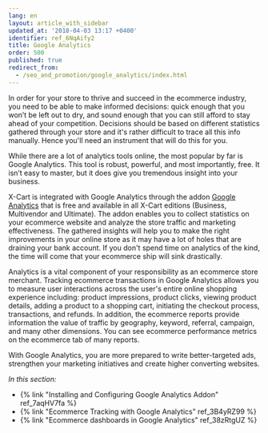 ```yaml
---
lang: en
layout: article_with_sidebar
updated_at: '2018-04-03 13:17 +0400'
identifier: ref_6NqAify2
title: Google Analytics
order: 500
published: true
redirect_from:
  - /seo_and_promotion/google_analytics/index.html
---
```

In order for your store to thrive and succeed in the ecommerce industry, you need to be able to make informed decisions: quick enough that you won’t be left out to dry, and sound enough that you can still afford to stay ahead of your competition. Decisions should be based on different statistics gathered through your store and it's rather difficult to trace all this info manually. Hence you'll need an instrument that will do this for you. 

While there are a lot of analytics tools online, the most popular by far is Google Analytics. This tool is robust, powerful, and most importantly, free. It isn’t easy to master, but it does give you tremendous insight into your business.

X-Cart is integrated with Google Analytics through the addon [Google Analytics](https://market.x-cart.com/addons/google-analytics.html "Google Analytics") that is free and available in all X-Cart editions (Business, Multivendor and Ultimate). The addon enables you to collect statistics on your ecommerce website and analyze the store traffic and marketing effectiveness. The gathered insights will help you to make the right improvements in your online store as it may have a lot of holes that are draining your bank account. If you don't spend time on analytics of the kind, the time will come that your ecommerce ship will sink drastically.

Analytics is a vital component of your responsibility as an ecommerce store merchant. Tracking ecommerce transactions in Google Analytics allows you to measure user interactions across the user's entire online shopping experience including: product impressions, product clicks, viewing product details, adding a product to a shopping cart, initiating the checkout process, transactions, and refunds. In addition, the ecommerce reports provide information the value of traffic by geography, keyword, referral, campaign, and many other dimensions. You can see ecommerce performance metrics on the ecommerce tab of many reports. 

With Google Analytics, you are more prepared to write better-targeted ads, strengthen your marketing initiatives and create higher converting websites.

_In this section:_

*   {% link "Installing and Configuring  Google Analytics Addon" ref_7aqHV7fa %}
*   {% link "Ecommerce Tracking with Google Analytics" ref_3B4yRZ99 %}
*   {% link "Ecommerce dashboards in Google Analytics" ref_38zRtgUZ %}
